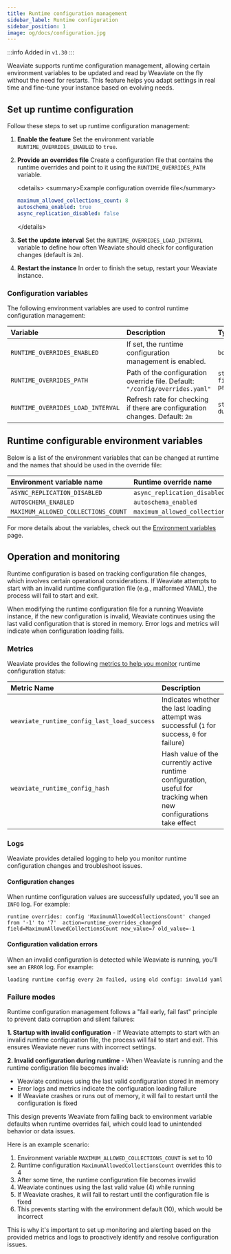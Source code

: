 ```yaml
---
title: Runtime configuration management
sidebar_label: Runtime configuration
sidebar_position: 1
image: og/docs/configuration.jpg
---
```


:::info Added in `v1.30`
:::

Weaviate supports runtime configuration management, allowing certain environment variables to be updated and read by Weaviate on the fly without the need for restarts. This feature helps you adapt settings in real time and fine-tune your instance based on evolving needs.

## Set up runtime configuration

Follow these steps to set up runtime configuration management:

1.  **Enable the feature**
    Set the environment variable `RUNTIME_OVERRIDES_ENABLED` to `true`.

2.  **Provide an overrides file**
    Create a configuration file that contains the runtime overrides and point to it using the `RUNTIME_OVERRIDES_PATH` variable.

    \<details\>
    \<summary\>Example configuration override file\</summary\>

    ```yaml title="overrides.yaml"
    maximum_allowed_collections_count: 8
    autoschema_enabled: true
    async_replication_disabled: false
    ```

    \</details\>

3.  **Set the update interval**
    Set the `RUNTIME_OVERRIDES_LOAD_INTERVAL` variable to define how often Weaviate should check for configuration changes (default is `2m`).

4.  **Restart the instance**
    In order to finish the setup, restart your Weaviate instance.

### Configuration variables

The following environment variables are used to control runtime configuration management:

| Variable                          | Description                                                                  | Type                 |
| :-------------------------------- | :--------------------------------------------------------------------------- | :------------------- |
| `RUNTIME_OVERRIDES_ENABLED`       | If set, the runtime configuration management is enabled.              | `boolean`            |
| `RUNTIME_OVERRIDES_PATH`          | Path of the configuration override file. Default: `"/config/overrides.yaml"` | `string - file path` |
| `RUNTIME_OVERRIDES_LOAD_INTERVAL` | Refresh rate for checking if there are configuration changes. Default: `2m`  | `string - duration`  |

## Runtime configurable environment variables

Below is a list of the environment variables that can be changed at runtime and the names that should be used in the override file:

| Environment variable name           | Runtime override name               |
| :---------------------------------- | :---------------------------------- |
| `ASYNC_REPLICATION_DISABLED`        | `async_replication_disabled`        |
| `AUTOSCHEMA_ENABLED`                | `autoschema_enabled`                |
| `MAXIMUM_ALLOWED_COLLECTIONS_COUNT` | `maximum_allowed_collections_count` |

For more details about the variables, check out the [Environment variables](./index.md) page.

## Operation and monitoring

Runtime configuration is based on tracking configuration file changes, which involves certain operational considerations.
If Weaviate attempts to start with an invalid runtime configuration file (e.g., malformed YAML), the process will fail to start and exit.

When modifying the runtime configuration file for a running Weaviate instance, if the new configuration is invalid, Weaviate continues using the last valid configuration that is stored in memory. Error logs and metrics will indicate when configuration loading fails.

### Metrics

Weaviate provides the following [metrics to help you monitor](../../configuration/monitoring.md) runtime configuration status:

| Metric Name                                 | Description                                                                                                       |
| :------------------------------------------ | :---------------------------------------------------------------------------------------------------------------- |
| `weaviate_runtime_config_last_load_success` | Indicates whether the last loading attempt was successful (`1` for success, `0` for failure)                      |
| `weaviate_runtime_config_hash`              | Hash value of the currently active runtime configuration, useful for tracking when new configurations take effect |

### Logs

Weaviate provides detailed logging to help you monitor runtime configuration changes and troubleshoot issues.

#### Configuration changes

When runtime configuration values are successfully updated, you'll see an `INFO` log. For example:

```
runtime overrides: config 'MaximumAllowedCollectionsCount' changed from '-1' to '7'  action=runtime_overrides_changed field=MaximumAllowedCollectionsCount new_value=7 old_value=-1
```

#### Configuration validation errors

When an invalid configuration is detected while Weaviate is running, you'll see an `ERROR` log. For example:

```
loading runtime config every 2m failed, using old config: invalid yaml
```

### Failure modes

Runtime configuration management follows a "fail early, fail fast" principle to prevent data corruption and silent failures:

**1. Startup with invalid configuration** - If Weaviate attempts to start with an invalid runtime configuration file, the process will fail to start and exit. This ensures Weaviate never runs with incorrect settings.

**2. Invalid configuration during runtime** - When Weaviate is running and the runtime configuration file becomes invalid:

- Weaviate continues using the last valid configuration stored in memory
- Error logs and metrics indicate the configuration loading failure
- If Weaviate crashes or runs out of memory, it will fail to restart until the configuration is fixed

This design prevents Weaviate from falling back to environment variable defaults when runtime overrides fail, which could lead to unintended behavior or data issues.

Here is an example scenario:

1.  Environment variable `MAXIMUM_ALLOWED_COLLECTIONS_COUNT` is set to 10
2.  Runtime configuration `MaximumAllowedCollectionsCount` overrides this to 4
3.  After some time, the runtime configuration file becomes invalid
4.  Weaviate continues using the last valid value (4) while running
5.  If Weaviate crashes, it will fail to restart until the configuration file is fixed
6.  This prevents starting with the environment default (10), which would be incorrect

This is why it's important to set up monitoring and alerting based on the provided metrics and logs to proactively identify and resolve configuration issues.
